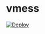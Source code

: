 # vmess
[![Deploy](https://www.herokucdn.com/deploy/button.png)](https://dashboard.heroku.com/new?template=https://github.com/kuki-asw/vmess)
